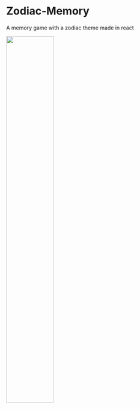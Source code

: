 # Zodiac-Memory
A memory game with a zodiac theme made in react

<img src="https://user-images.githubusercontent.com/21362269/39227588-bcc8ce34-4859-11e8-95e5-37b17046a081.gif" width="50%">
